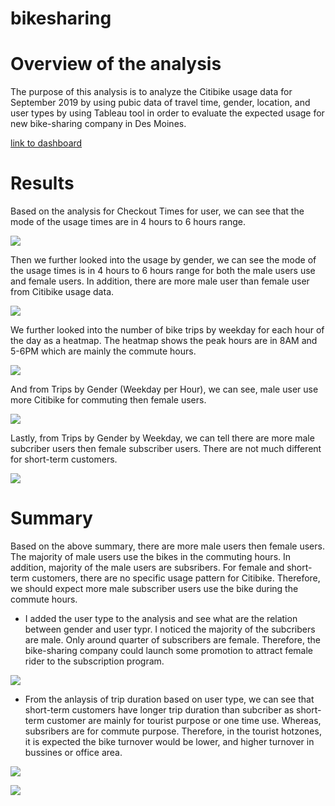 # bikesharing

# Overview of the analysis
The purpose of this analysis is to analyze the Citibike usage data for September 2019 by using pubic data of travel time, gender, location, and user types by using Tableau tool in order to evaluate the expected usage for new bike-sharing company in Des Moines.

[link to dashboard](https://public.tableau.com/profile/terry4927#!/vizhome/NYCCitibikeanalysis_16063285192110/NYCCitibikeanalysis?publish=yes)

# Results
Based on the analysis for Checkout Times for user, we can see that the mode of the usage times are in 4 hours to 6 hours range. 

![](/img/Checkout_Times_for_Users.PNG)

Then we further looked into the usage by gender, we can see the mode of the usage times is in 4 hours to 6 hours range for both the male users use and female users. In addition, there are more male user than female user from Citibike usage data.

![](/img/Checkout_Times_by_Gender.PNG)

We further looked into the number of bike trips by weekday for each hour of the day as a heatmap. The heatmap shows the peak hours are in 8AM and 5-6PM which are mainly the commute hours. 

![](/img/Trips_by_Weekday_for_Each_Hour.PNG)

And from Trips by Gender (Weekday per Hour), we can see, male user use more Citibike for commuting then female users.

![](/img/Trips_by_Gender_Weekday_per_Hour.PNG)
[](/img/Trips_by_Weekday_for_Each_Hour.PNG)

Lastly, from Trips by Gender by Weekday, we can tell there are more male subcriber users then female subscriber users.
There are not much different for short-term customers.

![](/img/Trips_by_Gender_by_Weekday.PNG)



# Summary
Based on the above summary, there are more male users then female users. The majority of male users use the bikes in the commuting hours. In addition, majority of the male users are subsribers. For female and short-term customers, there are no specific usage pattern for Citibike. Therefore, we should expect more male subscriber users use the bike during the commute hours.  

- I added the user type to the analysis and see what are the relation between gender and user typr. I noticed the majority of the subcribers are male. Only around quarter of subscribers are female. Therefore, the bike-sharing company could launch some promotion to attract female rider to the subscription program.

![](/img/Type_and_Gender.PNG)

- From the anlaysis of trip duration based on user type, we can see that short-term customers have longer trip duration than subcriber as short-term customer are mainly for tourist purpose or one time use. Whereas, subsribers are for commute purpose. Therefore, in the tourist hotzones, it is expected the bike turnover would be lower, and higher turnover in bussines or office area.

![](/img/Tripduration_by_Type_and_Gender.PNG)

![](/img/User_type_by_location.PNG)




